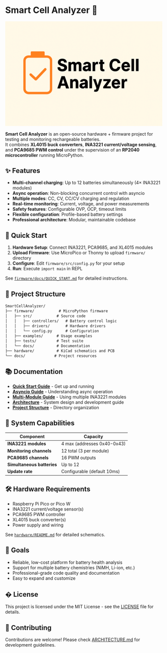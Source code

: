 # Smart Cell Analyzer 🔋

![Smart Cell Analyzer Logo](<docs/Logo Smart cell analyzer.png>)

**Smart Cell Analyzer** is an open-source hardware + firmware project for testing and monitoring rechargeable batteries.  
It combines **XL4015 buck converters**, **INA3221 current/voltage sensing**, and **PCA9685 PWM control** under the supervision of an **RP2040 microcontroller** running MicroPython.

## ✨ Features
- **Multi-channel charging**: Up to 12 batteries simultaneously (4× INA3221 modules)
- **Async operation**: Non-blocking concurrent control with asyncio
- **Multiple modes**: CC, CV, CC/CV charging and regulation
- **Real-time monitoring**: Current, voltage, and power measurements
- **Safety features**: Configurable OVP, OCP, timeout limits
- **Flexible configuration**: Profile-based battery settings
- **Professional architecture**: Modular, maintainable codebase

## 🚀 Quick Start

1. **Hardware Setup**: Connect INA3221, PCA9685, and XL4015 modules
2. **Upload Firmware**: Use MicroPico or Thonny to upload `firmware/` directory
3. **Configure**: Edit `firmware/src/config.py` for your setup
4. **Run**: Execute `import main` in REPL

See [`firmware/docs/QUICK_START.md`](firmware/docs/QUICK_START.md) for detailed instructions.

## 📂 Project Structure
```
SmartCellAnalyzer/
├── firmware/           # MicroPython firmware
│   ├── src/           # Source code
│   │   ├── controllers/   # Battery control logic
│   │   ├── drivers/       # Hardware drivers
│   │   └── config.py      # Configuration
│   ├── examples/      # Usage examples
│   ├── tests/         # Test suite
│   └── docs/          # Documentation
├── hardware/          # KiCad schematics and PCB
└── docs/             # Project resources
```

## 📚 Documentation

- **[Quick Start Guide](firmware/docs/QUICK_START.md)** - Get up and running
- **[Asyncio Guide](firmware/docs/README_ASYNCIO.md)** - Understanding async operation
- **[Multi-Module Guide](firmware/docs/MULTI_MODULE_GUIDE.md)** - Using multiple INA3221 modules
- **[Architecture](ARCHITECTURE.md)** - System design and development guide
- **[Project Structure](PROJECT_STRUCTURE.md)** - Directory organization

## 🔧 System Capabilities

| Component | Capacity |
|-----------|----------|
| **INA3221 modules** | 4 max (addresses 0x40-0x43) |
| **Monitoring channels** | 12 total (3 per module) |
| **PCA9685 channels** | 16 PWM outputs |
| **Simultaneous batteries** | Up to 12 |
| **Update rate** | Configurable (default 10ms) |

## 🛠️ Hardware Requirements

- Raspberry Pi Pico or Pico W
- INA3221 current/voltage sensor(s)
- PCA9685 PWM controller
- XL4015 buck converter(s)
- Power supply and wiring

See [`hardware/README.md`](hardware/README.md) for detailed schematics.

## 🎯 Goals
- Reliable, low-cost platform for battery health analysis
- Support for multiple battery chemistries (NiMH, Li-ion, etc.)
- Professional-grade code quality and documentation
- Easy to expand and customize

## � License

This project is licensed under the MIT License - see the [LICENSE](LICENSE) file for details.

## 🤝 Contributing

Contributions are welcome! Please check [ARCHITECTURE.md](ARCHITECTURE.md) for development guidelines.
